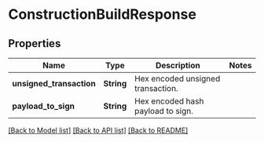 # ConstructionBuildResponse

## Properties

Name | Type | Description | Notes
------------ | ------------- | ------------- | -------------
**unsigned_transaction** | **String** | Hex encoded unsigned transaction. | 
**payload_to_sign** | **String** | Hex encoded hash payload to sign. | 

[[Back to Model list]](../README.md#documentation-for-models) [[Back to API list]](../README.md#documentation-for-api-endpoints) [[Back to README]](../README.md)


